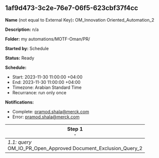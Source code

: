 ## 1af9d473-3c2e-76e7-06f5-623cbf37f4cc

**Name** (not equal to External Key)**:** OM_Innovation Oriented_Automation_2

**Description:** n/a

**Folder:** my automations/MOTF-Oman/PR/

**Started by:** Schedule

**Status:** Ready

**Schedule:**

* Start: 2023-11-30 11:00:00 +04:00
* End: 2023-11-30 11:00:00 +04:00
* Timezone: Arabian Standard Time
* Recurrance: run only once

**Notifications:**

* Complete: pramod.shala@merck.com
* Error: pramod.shala@merck.com

| Step 1<br>_<small>-</small>_ |
| --- |
| _1.1: query_<br>OM_IO_PR_Open_Approved Document_Exclusion_Query_2 |
